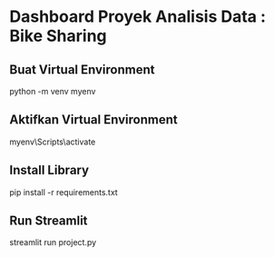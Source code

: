# Dashboard Proyek Analisis Data : Bike Sharing

## Buat Virtual Environment
python -m venv myenv

## Aktifkan Virtual Environment
myenv\Scripts\activate

## Install Library
pip install -r requirements.txt

## Run Streamlit
streamlit run project.py